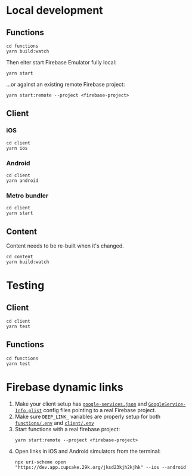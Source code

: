 # Local development

## Functions

```
cd functions
yarn build:watch
```

Then eiter start Firebase Emulator fully local:

```
yarn start
```

...or against an existing remote Firebase project:

```
yarn start:remote --project <firebase-project>
```

## Client

### iOS

```
cd client
yarn ios
```

### Android

```
cd client
yarn android
```

### Metro bundler

```
cd client
yarn start
```

## Content

Content needs to be re-built when it's changed.

```
cd content
yarn build:watch
```

# Testing

## Client

```
cd client
yarn test
```

## Functions

```
cd functions
yarn test
```

# Firebase dynamic links

1. Make your client setup has [`google-services.json`](./INSTALLATION.md#android) and [`GoogleService-Info.plist`](./INSTALLATION.md#ios) config files pointing to a real Firebase project.
2. Make sure `DEEP_LINK_` variables are properly setup for both [`functions/.env`](./INSTALLATION.md#environment) and [`client/.env`](./INSTALLATION.md#environment-1)
3. Start functions with a real firebase project:
   ```
   yarn start:remote --project <firebase-project>
   ```
4. Open links in iOS and Android simulators from the terminal:
   ```
   npx uri-scheme open "https://dev.app.cupcake.29k.org/jksd23kjh2kjhk" --ios --android
   ```
